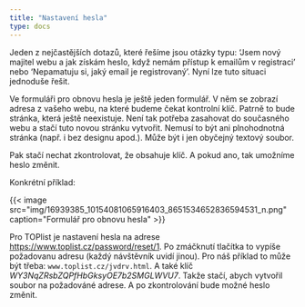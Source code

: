 ```yaml
---
title: "Nastavení hesla"
type: docs
---
```

Jeden z nejčastějších dotazů, které řešíme jsou otázky typu: ‘Jsem nový majitel webu a jak získám heslo, když nemám přístup k emailům v registraci’ nebo ‘Nepamatuju si, jaký email je registrovaný’. Nyní lze tuto situaci jednoduše řešit.

Ve formuláři pro obnovu hesla je ještě jeden formulář. V něm se zobrazí adresa z vašeho webu, na které budeme čekat kontrolní klíč. Patrně to bude stránka, která ještě neexistuje. Není tak potřeba zasahovat do současného webu a stačí tuto novou stránku vytvořit. Nemusí to být ani plnohodnotná stránka (např. i bez designu apod.). Může být i jen obyčejný textový soubor.

Pak stačí nechat zkontrolovat, že obsahuje klíč. A pokud ano, tak umožníme heslo změnit.

Konkrétní příklad:

{{< image src="img/16939385_10154081065916403_8651534652836594531_n.png" caption="Formulář pro obnovu hesla" >}}

Pro TOPlist je nastavení hesla na adrese https://www.toplist.cz/password/reset/1. Po zmáčknutí tlačítka to vypíše požadovanu adresu (každý návštěvník uvidí jinou). Pro náš příklad to může být třeba: `www.toplist.cz/jvdrv.html`. A také klíč *WY3NqZRsbZQPfHbGksyOE7b2SMGLWVU7*. Takže stačí, abych vytvořil soubor na požadováné adrese. A po zkontrolování bude možné heslo změnit.
